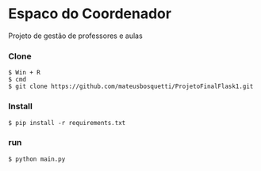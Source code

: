# Espaco do Coordenador

Projeto de gestão de professores e aulas

### Clone
```
$ Win + R
$ cmd
$ git clone https://github.com/mateusbosquetti/ProjetoFinalFlask1.git
```
### Install
```
$ pip install -r requirements.txt
```

### run
```
$ python main.py
```
